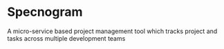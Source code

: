 # Specnogram
A micro-service based project management tool which tracks project and tasks across multiple development teams
